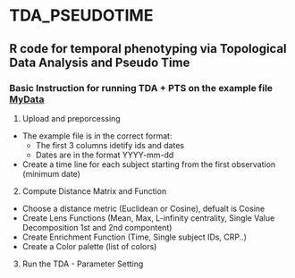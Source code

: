 # TDA_PSEUDOTIME
## R code for temporal phenotyping via Topological Data Analysis and Pseudo Time 


### Basic Instruction for running TDA + PTS on the example file [MyData](https://github.com/aridag/TDA_PSEUDOTIME/blob/master/MyDataSim.csv)
1. Upload and preporcessing
- The example file is in the correct format:
  - The first 3 columns idetify ids and dates 
  - Dates are in the format YYYY-mm-dd
- Create a time line for each subject starting from the first observation (minimum date)

2. Compute Distance Matrix and Function
- Choose a distance metric (Euclidean or Cosine), defualt is Cosine  
- Create Lens Functions (Mean, Max, L-infinity centrality, Single Value Decomposition 1st and 2nd compontent)
- Create Enrichment Function (Time, Single subject IDs, CRP..)
- Create a Color palette (list of colors)

3. Run the TDA - Parameter Setting

